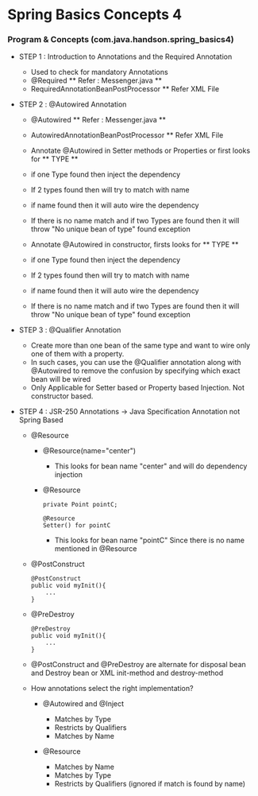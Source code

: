 # Spring Basics Concepts 4

### Program & Concepts (com.java.handson.spring_basics4)

* STEP 1 : Introduction to Annotations and the Required Annotation 
	*  Used to check for mandatory Annotations
	* @Required ** Refer : Messenger.java **
	* RequiredAnnotationBeanPostProcessor ** Refer XML File

* STEP 2 :  @Autowired Annotation
	* @Autowired ** Refer : Messenger.java **
	* AutowiredAnnotationBeanPostProcessor ** Refer XML File
	
	* Annotate @Autowired in Setter methods or Properties or first looks for ** TYPE **
	* if one Type found then inject the dependency
	* If 2 types found then will try to match with name
	* if name found then it will auto wire the dependency
	* If there is no name match and if two Types are found then it will throw "No unique bean of type" found exception
	
	* Annotate @Autowired in constructor, firsts looks for ** TYPE **
	* if one Type found then inject the dependency
	* If 2 types found then will try to match with name
	* if name found then it will auto wire the dependency
	* If there is no name match and if two Types are found then it will throw "No unique bean of type" found exception
	
* STEP 3 :  @Qualifier Annotation
	* Create more than one bean of the same type and want to wire only one of them with a property. 
	* In such cases, you can use the @Qualifier annotation along with @Autowired to remove the confusion by specifying which exact bean will be wired
	* Only Applicable for Setter based or Property based Injection. Not constructor based.
	
	
* STEP 4 : JSR-250 Annotations -> Java Specification Annotation not Spring Based

	* @Resource
		* @Resource(name="center")
			* This looks for bean name "center" and will do dependency injection
		* @Resource
			```
			private Point pointC;
			
			@Resource
			Setter() for pointC
			```
			
			* This looks for bean name "pointC" Since there is no name mentioned in @Resource
	* @PostConstruct
		```
		@PostConstruct
		public void myInit(){
			...
		}
		```
	* @PreDestroy
		```
		@PreDestroy
		public void myInit(){
			...
		}
		```
	* @PostConstruct and @PreDestroy are alternate for disposal bean and Destroy bean or XML init-method and destroy-method
	
	* How annotations select the right implementation?
		* @Autowired and @Inject
			* Matches by Type
			* Restricts by Qualifiers
			* Matches by Name
		
		* @Resource
			* Matches by Name
			* Matches by Type
			* Restricts by Qualifiers (ignored if match is found by name)